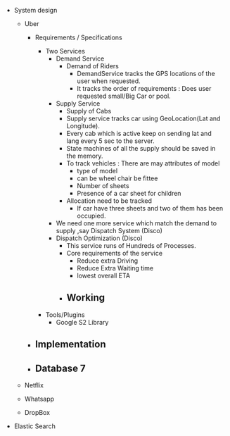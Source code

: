 - System design
	- Uber
		- Requirements / Specifications
			- Two Services
				- Demand Service
					- Demand of Riders
						-  DemandService tracks the GPS locations of the user when requested. 
						-  It tracks the order of requirements : Does user requested small/Big Car or pool.
				- Supply Service 
					-  Supply of Cabs
					-  Supply service tracks car using GeoLocation(Lat and Longitude).
 	 				-  Every cab which is active keep on sending lat and lang every 5 sec to the server.
					-  State machines of all the supply  should be saved in the memory. 
 					-  To track vehicles : There are may attributes of model
						-  type of model
						-  can be wheel chair be fittee
						-  Number of sheets
						-  Presence of a car sheet for children 
					-  Allocation need to be tracked
						-  If car have three sheets and two of them has been occupied.
				- We need one more service which match the demand to supply ,say Dispatch System (Disco) 
 				- Dispatch Optimization (Disco)
					-  This service runs of Hundreds of Processes.
					-  Core requirements of the service
						- Reduce extra Driving
						- Reduce Extra Waiting time 
						- lowest overall ETA
					- Working
						- 
			- Tools/Plugins
                - Google S2 Library
					
		- Implementation
			- 
		- Database  7
			- 
	
	-  Netflix
	-  Whatsapp
	-  DropBox 

- Elastic Search 